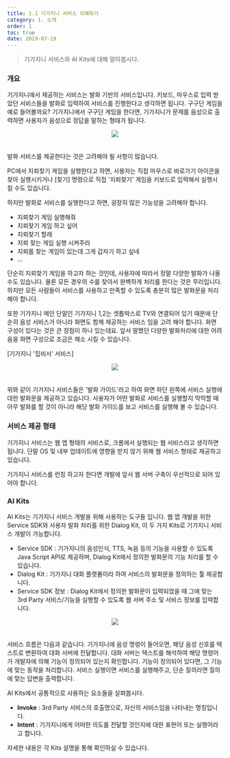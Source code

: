 ```yaml
---
title: 1.1 기가지니 서비스 이해하기
category: 1. 소개
order: 1
toc: true
date: 2019-07-19
---
```


> 기가지니 서비스와 AI Kits에 대해 알아봅시다.

### 개요

기가지니에서 제공하는 서비스는 발화 기반의 서비스입니다. 키보드, 마우스로 입력 받았던 서비스들을 발화로 입력하여 서비스를 진행한다고 생각하면 됩니다. 구구단 게임을 예로 들어볼까요?  기가지니에서 구구단 게임을 한다면, 기가지니가 문제를 음성으로 출력하면 사용자가 음성으로 정답을 말하는 형태가 됩니다.

<center><img src ="https://user-images.githubusercontent.com/36177711/59646565-771b6100-91b2-11e9-9f40-35eabf65e3ce.png" style="margin-bottom:20px"></center>

발화 서비스를 제공한다는 것은 고려해야 될 사항이 많습니다.  

PC에서 지뢰찾기 게임을 실행한다고 하면, 사용자는 직접 마우스로 바로가기 아이콘을 찾아 실행시키거나 [찾기] 명령으로 직접 '지뢰찾기' 게임을 키보드로 입력해서 실행시킬 수도 있습니다.

하지만 발화로 서비스를 실행한다고 하면, 굉장히 많은 가능성을 고려해야 합니다.

- 지뢰찾기 게임 실행해줘
- 지뢰찾기 게임 하고 싶어
- 지뢰찾기 할래
- 지뢰 찾는 게임 실행 시켜주라
- 지뢰를 찾는 게임이 있는데 그게 갑자기 하고 싶네
- ...

단순히 지뢰찾기 게임을 하고자 하는 것인데, 사용자에 따라서 정말 다양한 발화가 나올 수도 있습니다. 물론 모든 경우의 수를 찾아서 완벽하게 처리를 한다는 것은 무리입니다. 하지만 모든 사람들이 서비스를 사용하고 만족할 수 있도록 충분히 많은 발화문을 처리해야 합니다. 

또한 기가지니 메인 단말인 기가지니 1,2는 셋톱박스로 TV와 연결되어 있기 때문에 단순히 음성 서비스가 아니라 화면도 함께 제공하는 서비스 임을 고려 해야 합니다. 화면 구성이 있다는 것은 큰 장점이 하나 있는데요. 앞서 말했던 다양한 발화처리에 대한 어려움을 화면 구성으로 조금은 해소 시킬 수 있습니다.

[기가지니 '집비서' 서비스]

<center><img src="https://user-images.githubusercontent.com/36177711/59654574-d2108080-91d1-11e9-876f-f31e404b8331.png" style="margin-bottom:20px"/></center>

위와 같이 기가지니 서비스들은 '발화 가이드'라고 하여 화면 하단 왼쪽에 서비스 실행에 대한 발화문을 제공하고 있습니다. 사용자가 어떤 발화로 서비스를 실행할지 막막할 때 아무 발화를 할 것이 아니라 해당 발화 가이드를 보고 서비스를 실행해 볼 수 있습니다. 

### 서비스 제공 형태

기가지니 서비스는 웹 앱 형태의 서비스로, 크롬에서 실행되는 웹 서비스라고 생각하면 됩니다. 단말 OS 및 내부 업데이트에 영향을 받지 않기 위해 웹 서비스 형태로 제공하고 있습니다. 

기가지니 서비스를 런칭 하고자 한다면 개발에 앞서 웹 서버 구축이 우선적으로 되어 있어야 합니다. 

### AI Kits 

AI Kits는 기가지니 서비스 개발을 위해 사용하는 도구들 입니다. 웹 앱 개발을 위한 Service SDK와 사용자 발화 처리를 위한 Dialog Kit, 이 두 가지 Kits로 기가지니 서비스 개발이 가능합니다.

- Service SDK : 기가지니의 음성인식, TTS, 녹음 등의 기능을 사용할 수 있도록 Java Script API로 제공하며, Dialog Kit에서 정의한 발화문의 기능 처리를 할 수 있습니다.
- Dialog Kit : 기가지니 대화 플랫폼이라 하여 서비스의 발화문을 정의하는 툴 제공합니다.
- Service SDK 정보 : Dialog Kit에서 정의한 발화문이 입력되었을 때 그에 맞는 3rd Party 서비스/기능을 실행할 수 있도록 웹 서버 주소 및 서비스 정보를 입력합니다.

<center><img src = "https://user-images.githubusercontent.com/36177711/59732278-8965cf80-9284-11e9-91c1-8cf528f98249.png" style="margin-bottom:20px"/></center>

서비스 흐름은 다음과 같습니다. 기가지니에 음성 명령이 들어오면, 해당 음성 신호를 텍스트로 변환하여 대화 서버에 전달합니다. 대화 서버는 텍스트를 해석하여 해당 명령어가 개발자에 의해 기능이 정의되어 있는지 확인합니다.  기능이 정의되어 있다면, 그 기능에 맞는 동작을 처리합니다. 서비스 실행이면 서비스를 실행해주고, 단순 질의라면 질의에 맞는 답변을 출력합니다.  

AI Kits에서 공통적으로 사용하는 요소들을 살펴봅시다.

- **Invoke** : 3rd Party 서비스의 호출명으로, 자신의 서비스임을 나타내는 명칭입니다. 
- **Intent** : 기가지니에게 어떠한 의도를 전달할 것인지에 대한 표현어 또는 실행어라고 합니다. 

자세한 내용은 각 Kits 설명을 통해 확인하실 수 있습니다.

